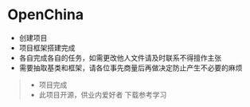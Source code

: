 # OpenChina
* 创建项目
* 项目框架搭建完成
* 各自完成各自的任务，如需更改他人文件请及时联系不得擅作主张
* 需要抽取基类和框架，请各位事先商量后再做决定防止产生不必要的麻烦
> * 项目完成
> * 此项目开源，供业内爱好者 下载参考学习
